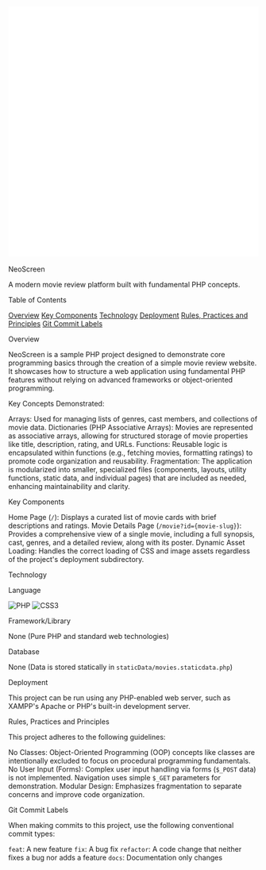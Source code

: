 ![NeoScreen Logo](assets/img/Logo.White.png)

NeoScreen

A modern movie review platform built with fundamental PHP concepts.

Table of Contents

[Overview](#overview)
[Key Components](#key-components)
[Technology](#technology)
[Deployment](#deployment)
[Rules, Practices and Principles](#rules-practices-and-principles)
[Git Commit Labels](#git-commit-labels)

Overview

NeoScreen is a sample PHP project designed to demonstrate core programming basics through the creation of a simple movie review website. It showcases how to structure a web application using fundamental PHP features without relying on advanced frameworks or object-oriented programming.

Key Concepts Demonstrated:

Arrays: Used for managing lists of genres, cast members, and collections of movie data.
Dictionaries (PHP Associative Arrays): Movies are represented as associative arrays, allowing for structured storage of movie properties like title, description, rating, and URLs.
Functions: Reusable logic is encapsulated within functions (e.g., fetching movies, formatting ratings) to promote code organization and reusability.
Fragmentation: The application is modularized into smaller, specialized files (components, layouts, utility functions, static data, and individual pages) that are included as needed, enhancing maintainability and clarity.

Key Components

Home Page (`/`): Displays a curated list of movie cards with brief descriptions and ratings.
Movie Details Page (`/movie?id={movie-slug}`): Provides a comprehensive view of a single movie, including a full synopsis, cast, genres, and a detailed review, along with its poster.
Dynamic Asset Loading: Handles the correct loading of CSS and image assets regardless of the project's deployment subdirectory.

Technology

Language

 <img src="https://img.shields.io/badge/PHP-777BB4?style=for-the-badge&logo=php&logoColor=white" alt="PHP" height="20"/>
 <img src="https://img.shields.io/badge/CSS3-1572B6?style=for-the-badge&logo=css3&logoColor=white" alt="CSS3" height="20"/>

Framework/Library

 None (Pure PHP and standard web technologies)

Database

None (Data is stored statically in `staticData/movies.staticdata.php`)

Deployment

This project can be run using any PHP-enabled web server, such as XAMPP's Apache or PHP's built-in development server.

Rules, Practices and Principles

This project adheres to the following guidelines:

 No Classes: Object-Oriented Programming (OOP) concepts like classes are intentionally excluded to focus on procedural programming fundamentals.
 No User Input (Forms): Complex user input handling via forms (`$_POST` data) is not implemented. Navigation uses simple `$_GET` parameters for demonstration.
 Modular Design: Emphasizes fragmentation to separate concerns and improve code organization.

Git Commit Labels

When making commits to this project, use the following conventional commit types:

 `feat`: A new feature
 `fix`: A bug fix
 `refactor`: A code change that neither fixes a bug nor adds a feature
 `docs`: Documentation only changes
